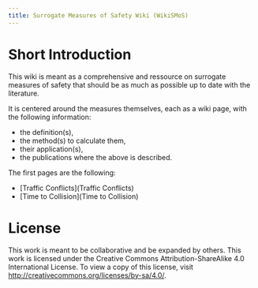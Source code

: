 ```yaml
---  
title: Surrogate Measures of Safety Wiki (WikiSMoS)
---  
```

# Short Introduction

This wiki is meant as a comprehensive and ressource on surrogate measures of safety that should be as much as possible up to date with the literature. 

It is centered around the measures themselves, each as a wiki page, with the following information:

- the definition(s),
- the method(s) to calculate them,
- their application(s),
- the publications where the above is described.

The first pages are the following:

- [Traffic Conflicts](Traffic Conflicts)
- [Time to Collision](Time to Collision)

# License

This work is meant to be collaborative and be expanded by others. This work is licensed under the Creative Commons Attribution-ShareAlike 4.0 International License. To view a copy of this license, visit http://creativecommons.org/licenses/by-sa/4.0/.
